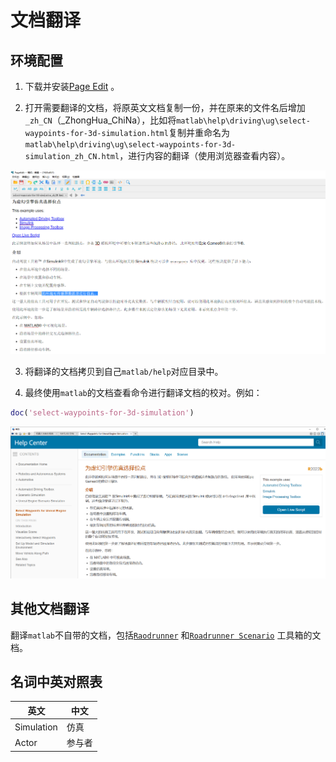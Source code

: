 
# 文档翻译
## 环境配置

1. 下载并安装[Page Edit](https://sigil-ebook.com/pageedit/download/) 。

2. 打开需要翻译的文档，将原英文文档复制一份，并在原来的文件名后增加`_zh_CN`（_ZhongHua_ChiNa），比如将`matlab\help\driving\ug\select-waypoints-for-3d-simulation.html`复制并重命名为`matlab\help\driving\ug\select-waypoints-for-3d-simulation_zh_CN.html`，进行内容的翻译（使用浏览器查看内容）。
<img src=fig/page_edit.png alt="保存页面" width="780" />

3. 将翻译的文档拷贝到自己`matlab/help`对应目录中。

4. 最终使用`matlab`的文档查看命令进行翻译文档的校对。例如：
```matlab
doc('select-waypoints-for-3d-simulation') 
```
<img src=fig/help_view.png alt="保存页面" width="780" />



## 其他文档翻译
翻译`matlab`不自带的文档，包括[`Raodrunner`](https://ww2.mathworks.cn/help/roadrunner/index.html) 和[`Roadrunner Scenario`](https://ww2.mathworks.cn/help/roadrunner-scenario/index.html) 工具箱的文档。

## 名词中英对照表
| 英文         | 中文 |
|------------|----|
| Simulation | 仿真 |
| Actor      | 参与者 |